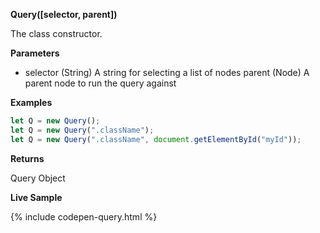 **Query([selector, parent])**

The class constructor.

**Parameters**

- selector (String) A string for selecting a list of nodes
parent (Node) A parent node to run the query against

**Examples**

```js
let Q = new Query();
let Q = new Query(".className");
let Q = new Query(".className", document.getElementById("myId"));
```

**Returns** 

Query Object

**Live Sample**

{% include codepen-query.html %}
